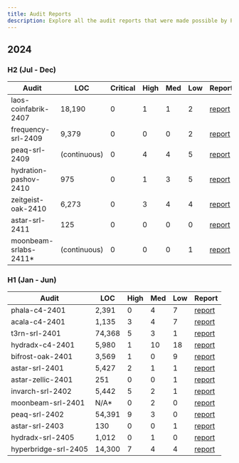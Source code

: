 ```yaml
---
title: Audit Reports
description: Explore all the audit reports that were made possible by PAL
---
```


## 2024

### H2 (Jul - Dec)

| Audit                  | LOC          | Critical | High | Med | Low | Report                                                  |
|------------------------|--------------|----------|------|-----|-----|---------------------------------------------------------|
| laos-coinfabrik-2407   | 18,190       | 0        | 1    | 1   | 2   | [report](/audit_reports/24h2/laos-coinfabrik-2407.pdf)  |
| frequency-srl-2409     | 9,379        | 0        | 0    | 0   | 2   | [report](/audit_reports/24h2/frequency-srl-2409.pdf)    |
| peaq-srl-2409          | (continuous) | 0        | 4    | 4   | 5   | [report](/audit_reports/24h2/peaq-srl-2409.pdf)         |
| hydration-pashov-2410  | 975          | 0        | 1    | 3   | 5   | [report](/audit_reports/24h2/hydration-pashov-2410.pdf) |
| zeitgeist-oak-2410     | 6,273        | 0        | 3    | 4   | 4   | [report](/audit_reports/24h2/zeitgeist-oak-2410.pdf)    |
| astar-srl-2411         | 125          | 0        | 0    | 0   | 0   | [report](/audit_reports/24h2/astar-srl-2411.pdf)        |
| moonbeam-srlabs-2411\* | (continuous) | 0        | 0    | 0   | 1   | [report](/audit_reports/24h2/moonbeam-srl-2411.pdf)     |

### H1 (Jan - Jun)

| Audit                | LOC    | High | Med | Low | Report                                                 |
|----------------------|--------|------|-----|-----|--------------------------------------------------------|
| phala-c4-2401        | 2,391  | 0    | 4   | 7   | [report](/audit_reports/24h1/phala-c4-2401.pdf)        |
| acala-c4-2401        | 1,135  | 3    | 4   | 7   | [report](/audit_reports/24h1/acala-c4-2401.pdf)        |
| t3rn-srl-2401        | 74,368 | 5    | 3   | 1   | [report](/audit_reports/24h1/t3rn-srl-2401.pdf)        |
| hydradx-c4-2401      | 5,980  | 1    | 10  | 18  | [report](/audit_reports/24h1/hydradx-c4-2401.pdf)      |
| bifrost-oak-2401     | 3,569  | 1    | 0   | 9   | [report](/audit_reports/24h1/bifrost-oak-2401.pdf)     |
| astar-srl-2401       | 5,427  | 2    | 1   | 1   | [report](/audit_reports/24h1/astar-srl-2401.pdf)       |
| astar-zellic-2401    | 251    | 0    | 0   | 1   | [report](/audit_reports/24h1/astar-zellic-2401.pdf)    |
| invarch-srl-2402     | 5,442  | 5    | 2   | 1   | [report](/audit_reports/24h1/invarch-srl-2402.pdf)     |
| moonbeam-srl-2401    | N/A\*  | 0    | 2   | 0   | [report](/audit_reports/24h1/moonbeam-srl-2401.pdf)    |
| peaq-srl-2402        | 54,391 | 9    | 3   | 0   | [report](/audit_reports/24h1/peaq-srl-2402.pdf)        |
| astar-srl-2403       | 130    | 0    | 0   | 1   | [report](/audit_reports/24h1/astar-srl-2403.pdf)       |
| hydradx-srl-2405     | 1,012  | 0    | 1   | 0   | [report](/audit_reports/24h1/hydradx-srl-2405.pdf)     |
| hyperbridge-srl-2405 | 14,300 | 7    | 4   | 4   | [report](/audit_reports/24h1/hyperbridge-srl-2405.pdf) |
